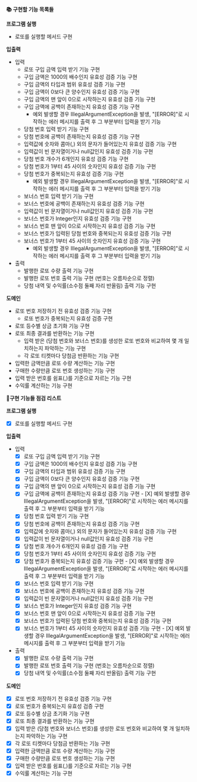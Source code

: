 **📚 구현할 기능 목록들**

**프로그램 실행**

- 로또를 실행할 메서드 구현

**입출력**

- 입력
  - 로또 구입 금액 입력 받기 기능 구현
  - 구입 금액은 1000의 배수인지 유효성 검증 기능 구현
  - 구입 금액의 타입과 범위 유효성 검증 기능 구현
  - 구입 금액이 0보다 큰 양수인지 유효성 검증 기능 구현
  - 구입 금액의 맨 앞이 0으로 시작하는지 유효성 검증 기능 구현
  - 구입 금액에 공백이 존재하는지 유효성 검증 기능 구현
    - 예외 발생할 경우 IllegalArgumentException을 발생, "[ERROR]"로 시작하는 에러 메시지를 출력 후 그 부분부터 입력을 받기 기능
  - 당첨 번호 입력 받기 기능 구현
  - 당첨 번호에 공백이 존재하는지 유효성 검증 기능 구현
  - 입력값에 숫자와 콤마(,) 외의 문자가 들어있는지 유효성 검증 기능 구현
  - 입력값이 빈 문자열이거나 null값인지 유효성 검증 기능 구현
  - 당첨 번호 개수가 6개인지 유효성 검증 기능 구현
  - 당첨 번호가 1부터 45 사이의 숫자인지 유효성 검증 기능 구현
  - 당첨 번호가 중복되는지 유효성 검증 기능 구현
    - 예외 발생할 경우 IllegalArgumentException을 발생, "[ERROR]"로 시작하는 에러 메시지를 출력 후 그 부분부터 입력을 받기 기능
  - 보너스 번호 입력 받기 기능 구현
  - 보너스 번호에 공백이 존재하는지 유효성 검증 기능 구현
  - 입력값이 빈 문자열이거나 null값인지 유효성 검증 기능 구현
  - 보너스 번호가 Integer인지 유효성 검증 기능 구현
  - 보너스 번호 맨 앞이 0으로 시작하는지 유효성 검증 기능 구현
  - 보너스 번호가 입력된 당첨 번호와 중복되는지 유효성 검증 기능 구현
  - 보너스 번호가 1부터 45 사이의 숫자인지 유효성 검증 기능 구현
    - 예외 발생할 경우 IllegalArgumentException을 발생, "[ERROR]"로 시작하는 에러 메시지를 출력 후 그 부분부터 입력을 받기 기능
- 출력
  - 발행한 로또 수량 출력 기능 구현
  - 발행한 로또 번호 출력 기능 구현 (번호는 오름차순으로 정렬)
  - 당첨 내역 및 수익률(소수점 둘째 자리 반올림) 출력 기능 구현

**도메인**
- 로또 번호 저장하기 전 유효성 검증 기능 구현
  - 로또 번호가 중복되는지 유효성 검증 구현
- 로또 등수별 상금 초기화 기능 구현
- 로또 최종 결과를 반환하는 기능 구현 
  - 입력 받은 (당첨 번호와 보너스 번호)를 생성한 로또 번호와 비교하여 몇 개 일치하는지 파악하는 기능 구현
  - 각 로또 티켓마다 당첨금 반환하는 기능 구현
- 입력한 금액만큼 로또 수량 계산하는 기능 구현
- 구매한 수량만큼 로또 번호 생성하는 기능 구현
- 입력 받은 번호를 쉼표(,)를 기준으로 자르는 기능 구현
- 수익률 계산하는 기능 구현

**📝구현 기능들 점검 리스트**

**프로그램 실행**

- [X]  로또를 실행할 메서드 구현

**입출력**

- 입력
  - [X]  로또 구입 금액 입력 받기 기능 구현
    - [X]  구입 금액은 1000의 배수인지 유효성 검증 기능 구현
    - [X]  구입 금액의 타입과 범위 유효성 검증 기능 구현
    - [X]  구입 금액이 0보다 큰 양수인지 유효성 검증 기능 구현
    - [X]  구입 금액의 맨 앞이 0으로 시작하는지 유효성 검증 기능 구현
    - [X]  구입 금액에 공백이 존재하는지 유효성 검증 기능 구현
      - [X]  예외 발생할 경우 IllegalArgumentException을 발생, "[ERROR]"로 시작하는 에러 메시지를 출력 후 그 부분부터 입력을 받기 기능 
  - [X]  당첨 번호 입력 받기 기능 구현
    - [X]  당첨 번호에 공백이 존재하는지 유효성 검증 기능 구현
    - [X]  입력값에 숫자와 콤마(,) 외의 문자가 들어있는지 유효성 검증 기능 구현
    - [X]  입력값이 빈 문자열이거나 null값인지 유효성 검증 기능 구현
    - [X]  당첨 번호 개수가 6개인지 유효성 검증 기능 구현
    - [X]  당첨 번호가 1부터 45 사이의 숫자인지 유효성 검증 기능 구현
    - [X]  당첨 번호가 중복되는지 유효성 검증 기능 구현
      - [X]  예외 발생할 경우 IllegalArgumentException을 발생, "[ERROR]"로 시작하는 에러 메시지를 출력 후 그 부분부터 입력을 받기 기능
  - [X]  보너스 번호 입력 받기 기능 구현
    - [X]  보너스 번호에 공백이 존재하는지 유효성 검증 기능 구현
    - [X]  입력값이 빈 문자열이거나 null값인지 유효성 검증 기능 구현
    - [X]  보너스 번호가 Integer인지 유효성 검증 기능 구현
    - [X]  보너스 번호 맨 앞이 0으로 시작하는지 유효성 검증 기능 구현
    - [X]  보너스 번호가 입력된 당첨 번호와 중복되는지 유효성 검증 기능 구현
    - [X]  보너스 번호가 1부터 45 사이의 숫자인지 유효성 검증 기능 구현
      - [X]  예외 발생할 경우 IllegalArgumentException을 발생, "[ERROR]"로 시작하는 에러 메시지를 출력 후 그 부분부터 입력을 받기 기능
- 출력
  - [X]  발행한 로또 수량 출력 기능 구현
  - [X]  발행한 로또 번호 출력 기능 구현 (번호는 오름차순으로 정렬)
  - [X]  당첨 내역 및 수익률(소수점 둘째 자리 반올림) 출력 기능 구현  

**도메인**
- [X]  로또 번호 저장하기 전 유효성 검증 기능 구현
  - [X]  로또 번호가 중복되는지 유효성 검증 구현
- [X]  로또 등수별 상금 초기화 기능 구현
- [X]  로또 최종 결과를 반환하는 기능 구현
  - [X]  입력 받은 (당첨 번호와 보너스 번호)를 생성한 로또 번호와 비교하여 몇 개 일치하는지 파악하는 기능 구현
  - [X]  각 로또 티켓마다 당첨금 반환하는 기능 구현
- [X]  입력한 금액만큼 로또 수량 계산하는 기능 구현
- [X]  구매한 수량만큼 로또 번호 생성하는 기능 구현
- [X]  입력 받은 번호를 쉼표(,)를 기준으로 자르는 기능 구현   
- [X]  수익률 계산하는 기능 구현
